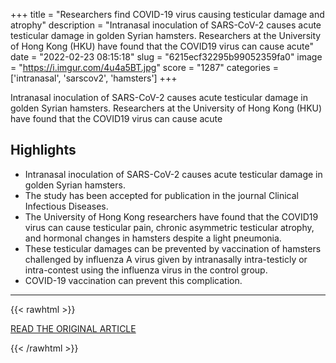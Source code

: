 +++
title = "Researchers find COVID-19 virus causing testicular damage and atrophy"
description = "Intranasal inoculation of SARS-CoV-2 causes acute testicular damage in golden Syrian hamsters. Researchers at the University of Hong Kong (HKU) have found that the COVID19 virus can cause acute"
date = "2022-02-23 08:15:18"
slug = "6215ecf32295b99052359fa0"
image = "https://i.imgur.com/4u4a5BT.jpg"
score = "1287"
categories = ['intranasal', 'sarscov2', 'hamsters']
+++

Intranasal inoculation of SARS-CoV-2 causes acute testicular damage in golden Syrian hamsters. Researchers at the University of Hong Kong (HKU) have found that the COVID19 virus can cause acute

## Highlights

- Intranasal inoculation of SARS-CoV-2 causes acute testicular damage in golden Syrian hamsters.
- The study has been accepted for publication in the journal Clinical Infectious Diseases.
- The University of Hong Kong researchers have found that the COVID19 virus can cause testicular pain, chronic asymmetric testicular atrophy, and hormonal changes in hamsters despite a light pneumonia.
- These testicular damages can be prevented by vaccination of hamsters challenged by influenza A virus given by intranasally intra-testicly or intra-contest using the influenza virus in the control group.
- COVID-19 vaccination can prevent this complication.

---

{{< rawhtml >}}
  <p class="article-category">
    <a target="_blank" href="https://medicalxpress.com/news/2022-02-covid-virus-testicular-atrophy.html">READ THE ORIGINAL ARTICLE</a>
  </p>
{{< /rawhtml >}}
